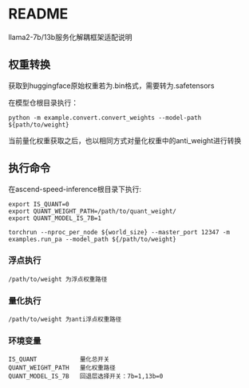 # README

llama2-7b/13b服务化解耦框架适配说明

## 权重转换

获取到huggingface原始权重若为.bin格式，需要转为.safetensors

在模型仓根目录执行：

```shell
python -m example.convert.convert_weights --model-path ${path/to/weight}
```

当前量化权重获取之后，也以相同方式对量化权重中的anti_weight进行转换

## 执行命令

在ascend-speed-inference根目录下执行:

```shell
export IS_QUANT=0
export QUANT_WEIGHT_PATH=/path/to/quant_weight/
export QUANT_MODEL_IS_7B=1

torchrun --nproc_per_node ${world_size} --master_port 12347 -m examples.run_pa --model_path ${/path/to/weight} 
```

### 浮点执行

```shell
/path/to/weight 为浮点权重路径
```

### 量化执行

```shell
/path/to/weight 为anti浮点权重路径
```

### 环境变量

```shell
IS_QUANT			量化总开关
QUANT_WEIGHT_PATH	量化权重路径
QUANT_MODEL_IS_7B	回退层选择开关：7b=1,13b=0
```

